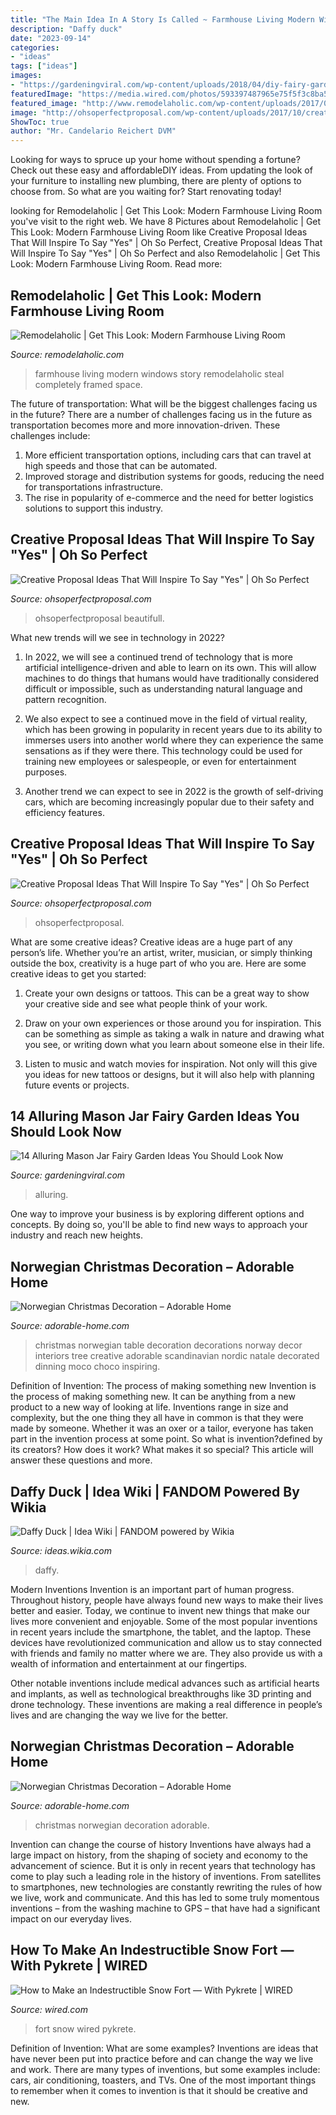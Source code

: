 ```yaml
---
title: "The Main Idea In A Story Is Called ~ Farmhouse Living Modern Windows Story Remodelaholic Steal Completely Framed Space"
description: "Daffy duck"
date: "2023-09-14"
categories:
- "ideas"
tags: ["ideas"]
images:
- "https://gardeningviral.com/wp-content/uploads/2018/04/diy-fairy-gardens-in-mason-jars.jpg"
featuredImage: "https://media.wired.com/photos/593397487965e75f5f3c8ba5/191:100/w_1280,c_limit/snow-fort.jpeg"
featured_image: "http://www.remodelaholic.com/wp-content/uploads/2017/02/modern-farmhouse-living-room-3-600x800.jpg"
image: "http://ohsoperfectproposal.com/wp-content/uploads/2017/10/creative-proposal-ideas-balloons-surprise-engagement-lynxplanner-via-instagram.jpg"
ShowToc: true
author: "Mr. Candelario Reichert DVM"
---
```



Looking for ways to spruce up your home without spending a fortune? Check out these easy and affordableDIY ideas. From updating the look of your furniture to installing new plumbing, there are plenty of options to choose from. So what are you waiting for? Start renovating today!

	

		
looking for Remodelaholic | Get This Look: Modern Farmhouse Living Room you've visit to the right web. We have 8 Pictures about Remodelaholic | Get This Look: Modern Farmhouse Living Room like Creative Proposal Ideas That Will Inspire To Say &quot;Yes&quot; | Oh So Perfect, Creative Proposal Ideas That Will Inspire To Say &quot;Yes&quot; | Oh So Perfect and also Remodelaholic | Get This Look: Modern Farmhouse Living Room. Read more:
		
    
## Remodelaholic | Get This Look: Modern Farmhouse Living Room

<img loading=lazy src="http://www.remodelaholic.com/wp-content/uploads/2017/02/modern-farmhouse-living-room-3-600x800.jpg" onerror="this.onerror=null;this.src='https://tse1.mm.bing.net/th?id=OIP.6bfffhCRxZvSSOZRu-FMQwHaJ4&amp;pid=15.1';" alt="Remodelaholic | Get This Look: Modern Farmhouse Living Room">

_Source: remodelaholic.com_

>farmhouse living modern windows story remodelaholic steal completely framed space. 

	

The future of transportation: What will be the biggest challenges facing us in the future?
There are a number of challenges facing us in the future as transportation becomes more and more innovation-driven. These challenges include: 
1) More efficient transportation options, including cars that can travel at high speeds and those that can be automated.
2) Improved storage and distribution systems for goods, reducing the need for transportations infrastructure. 
3) The rise in popularity of e-commerce and the need for better logistics solutions to support this industry.

    
## Creative Proposal Ideas That Will Inspire To Say &quot;Yes&quot; | Oh So Perfect

<img loading=lazy src="http://ohsoperfectproposal.com/wp-content/uploads/2017/10/creative-proposal-ideas-balloons-romantic-hotel-lynxplanner-via-instagram.jpg" onerror="this.onerror=null;this.src='https://tse4.mm.bing.net/th?id=OIP.Qryfx-DmlbMawDRg857mPAHaLG&amp;pid=15.1';" alt="Creative Proposal Ideas That Will Inspire To Say &quot;Yes&quot; | Oh So Perfect">

_Source: ohsoperfectproposal.com_

>ohsoperfectproposal beautifull. 

	

What new trends will we see in technology in 2022?
1. In 2022, we will see a continued trend of technology that is more artificial intelligence-driven and able to learn on its own. This will allow machines to do things that humans would have traditionally considered difficult or impossible, such as understanding natural language and pattern recognition.
2. We also expect to see a continued move in the field of virtual reality, which has been growing in popularity in recent years due to its ability to immerses users into another world where they can experience the same sensations as if they were there. This technology could be used for training new employees or salespeople, or even for entertainment purposes.

3. Another trend we can expect to see in 2022 is the growth of self-driving cars, which are becoming increasingly popular due to their safety and efficiency features.

    
## Creative Proposal Ideas That Will Inspire To Say &quot;Yes&quot; | Oh So Perfect

<img loading=lazy src="http://ohsoperfectproposal.com/wp-content/uploads/2017/10/creative-proposal-ideas-balloons-surprise-engagement-lynxplanner-via-instagram.jpg" onerror="this.onerror=null;this.src='https://tse4.mm.bing.net/th?id=OIP.SqUIQWSAcYtHZgkvzQjdSAHaLG&amp;pid=15.1';" alt="Creative Proposal Ideas That Will Inspire To Say &quot;Yes&quot; | Oh So Perfect">

_Source: ohsoperfectproposal.com_

>ohsoperfectproposal. 

	

What are some creative ideas?
Creative ideas are a huge part of any person’s life. Whether you’re an artist, writer, musician, or simply thinking outside the box, creativity is a huge part of who you are. Here are some creative ideas to get you started:
1. Create your own designs or tattoos. This can be a great way to show your creative side and see what people think of your work.

2. Draw on your own experiences or those around you for inspiration. This can be something as simple as taking a walk in nature and drawing what you see, or writing down what you learn about someone else in their life.

3. Listen to music and watch movies for inspiration. Not only will this give you ideas for new tattoos or designs, but it will also help with planning future events or projects.


    
## 14 Alluring Mason Jar Fairy Garden Ideas You Should Look Now

<img loading=lazy src="https://gardeningviral.com/wp-content/uploads/2018/04/diy-fairy-gardens-in-mason-jars.jpg" onerror="this.onerror=null;this.src='https://tse4.mm.bing.net/th?id=OIP.Sb3Knn7H2gXoEZcpbXasLwHaJv&amp;pid=15.1';" alt="14 Alluring Mason Jar Fairy Garden Ideas You Should Look Now">

_Source: gardeningviral.com_

>alluring. 

	

One way to improve your business is by exploring different options and concepts. By doing so, you'll be able to find new ways to approach your industry and reach new heights.

    
## Norwegian Christmas Decoration – Adorable Home

<img loading=lazy src="https://adorable-home.com/wp-content/gallery/norwegian-christmas-decoration/norwegian-christmas-decoration-13.jpg" onerror="this.onerror=null;this.src='https://tse4.mm.bing.net/th?id=OIP.gQBHHaiCS5hSJ2E2yxjFrAHaLI&amp;pid=15.1';" alt="Norwegian Christmas Decoration – Adorable Home">

_Source: adorable-home.com_

>christmas norwegian table decoration decorations norway decor interiors tree creative adorable scandinavian nordic natale decorated dinning moco choco inspiring. 

	

Definition of Invention: The process of making something new
Invention is the process of making something new. It can be anything from a new product to a new way of looking at life. Inventions range in size and complexity, but the one thing they all have in common is that they were made by someone. Whether it was an oxer or a tailor, everyone has taken part in the invention process at some point. So what is invention?defined by its creators? How does it work? What makes it so special? This article will answer these questions and more.

    
## Daffy Duck | Idea Wiki | FANDOM Powered By Wikia

<img loading=lazy src="https://vignette.wikia.nocookie.net/ideas/images/a/a8/EPISODE_-_CARE1006251300001445_001_640x360.jpg/revision/latest/zoom-crop/width/480/height/480?cb=20170812081526" onerror="this.onerror=null;this.src='https://tse1.mm.bing.net/th?id=OIP.KQ2PIHBCjfOSaKk8TdOFtAHaHa&amp;pid=15.1';" alt="Daffy Duck | Idea Wiki | FANDOM powered by Wikia">

_Source: ideas.wikia.com_

>daffy. 

	

Modern Inventions
Invention is an important part of human progress. Throughout history, people have always found new ways to make their lives better and easier. Today, we continue to invent new things that make our lives more convenient and enjoyable.
Some of the most popular inventions in recent years include the smartphone, the tablet, and the laptop. These devices have revolutionized communication and allow us to stay connected with friends and family no matter where we are. They also provide us with a wealth of information and entertainment at our fingertips.

Other notable inventions include medical advances such as artificial hearts and implants, as well as technological breakthroughs like 3D printing and drone technology. These inventions are making a real difference in people’s lives and are changing the way we live for the better.

    
## Norwegian Christmas Decoration – Adorable Home

<img loading=lazy src="https://adorable-home.com/wp-content/gallery/norwegian-christmas-decoration/norwegian-christmas-decoration-7.jpg" onerror="this.onerror=null;this.src='https://tse1.mm.bing.net/th?id=OIP.YsirYfkteL19ZiBe6T-KSwHaJD&amp;pid=15.1';" alt="Norwegian Christmas Decoration – Adorable Home">

_Source: adorable-home.com_

>christmas norwegian decoration adorable. 

	

Invention can change the course of history
Inventions have always had a large impact on history, from the shaping of society and economy to the advancement of science. But it is only in recent years that technology has come to play such a leading role in the history of inventions. From satellites to smartphones, new technologies are constantly rewriting the rules of how we live, work and communicate. And this has led to some truly momentous inventions – from the washing machine to GPS – that have had a significant impact on our everyday lives.

    
## How To Make An Indestructible Snow Fort — With Pykrete | WIRED

<img loading=lazy src="https://media.wired.com/photos/593397487965e75f5f3c8ba5/191:100/w_1280,c_limit/snow-fort.jpeg" onerror="this.onerror=null;this.src='https://tse4.mm.bing.net/th?id=OIP.N_FmKJjesHDLhvZFJbP0jQHaD4&amp;pid=15.1';" alt="How to Make an Indestructible Snow Fort — With Pykrete | WIRED">

_Source: wired.com_

>fort snow wired pykrete. 

	

Definition of Invention: What are some examples?
Inventions are ideas that have never been put into practice before and can change the way we live and work. There are many types of inventions, but some examples include: cars, air conditioning, toasters, and TVs. One of the most important things to remember when it comes to invention is that it should be creative and new.

